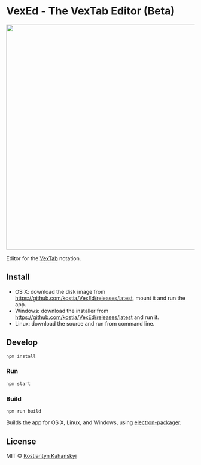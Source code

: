 # VexEd - The VexTab Editor (Beta)

<img src="https://raw.github.com/kostia/VexEd/master/etc/screenshot.png" width="600px">

Editor for the [VexTab](http://www.vexflow.com/vextab) notation.

## Install

* OS X: download the disk image from https://github.com/kostia/VexEd/releases/latest, mount it and run the app.
* Windows: download the installer from https://github.com/kostia/VexEd/releases/latest and run it.
* Linux: download the source and run from command line.

## Develop

```
npm install
```

### Run

```
npm start
```

### Build

```
npm run build
```

Builds the app for OS X, Linux, and Windows, using [electron-packager](https://github.com/maxogden/electron-packager).


## License

MIT © [Kostiantyn Kahanskyi](https://github.com/kostia/VexEd)
